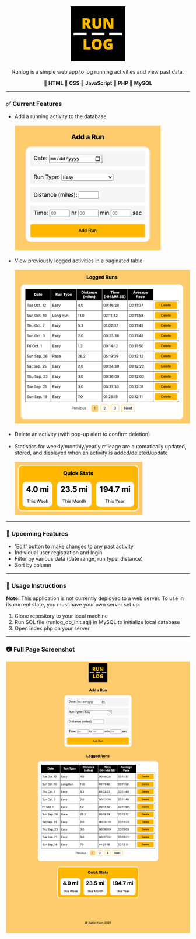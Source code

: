 <p align="center"><img src="readme_images/logo.png" alt="Runlog" width="150">
  <br><br>
  Runlog is a simple web app to log running activities and view past data.
</p>

<p align="center"><b> 🔸 HTML  🔸 CSS  🔸 JavaScript  🔸 PHP  🔸 MySQL</b></p>

<hr>

<h3> ✅ Current Features</h3>
<ul>
  <li>Add a running activity to the database</li><br>
    <img src="readme_images/add_run_form.png" alt="Add a run form screenshot" width="400">
    <br><br>
  <li>View previously logged activities in a paginated table</li><br>
    <img src="readme_images/data_display.png" alt="Data table display screenshot" width="500">
    <br><br>
  <li>Delete an activity (with pop-up alert to confirm deletion)</li><br>
  <li>Statistics for weekly/monthly/yearly mileage are automatically updated, stored, and displayed when an activity is added/deleted/update</li><br>
    <img src="readme_images/quick_stats.png" alt="Quick stats screenshot" width="350">
</ul>
<hr>

<h3> 🔮 Upcoming Features</h3>
<ul>
  <li>'Edit' button to make changes to any past activity</li>
  <li>Individual user registration and login</li>
  <li>Filter by various data (date range, run type, distance)</li>
  <li>Sort by column</li>
</ul>

<hr>

<h3> 📖 Usage Instructions</h3>
<p><b>Note:</b> This application is not currently deployed to a web server. To use in its current state, you must have your own server set up.</p>

<ol>
  <li>Clone repository to your local machine</li>
  <li>Run SQL file (runlog_db_init.sql) in MySQL to initialize local database</li>
  <li>Open index.php on your server</li>
 </ol>

<hr>

<h3> 📷 Full Page Screenshot</h3>
<div align="center">
  <img src="readme_images/runlog_full_page.png" alt="Full page screenshot" width="800">
</div>

